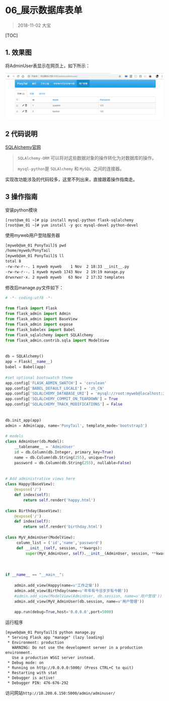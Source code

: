 # 06_展示数据库表单

> 2018-11-02  大宝

[TOC]

## 1. 效果图

将AdminUser表显示在网页上，如下所示：

![](pic/07.png)

## 2 代码说明

[SQLAlchemy官网](https://www.sqlalchemy.org/)

> `SQLAlchemy-ORM` 可以将对这些数据对象的操作转化为对数据库的操作。
>
> `mysql-python`是 `SQLAlchemy` 和 `MySQL `之间的连接器。

实现改功能涉及的代码较多，这里不列出来，直接跟着操作指南走。

## 3 操作指南

安装python模块

```shell
[root@am_01 ~]# pip install mysql-python flask-sqlalchemy 
[root@am_01 ~]# yum install -y gcc mysql-devel python-devel 
```

使用myweb用户登陆服务器

```bash
[myweb@am_01 PonyTail]$ pwd
/home/myweb/PonyTail
[myweb@am_01 PonyTail]$ ll
total 8
-rw-rw-r--. 1 myweb myweb    1 Nov  2 18:33 __init__.py
-rw-rw-r--. 1 myweb myweb 1743 Nov  2 19:19 manage.py
drwxrwxr-x. 2 myweb myweb   63 Nov  2 17:32 templates
```

修改后manage.py文件如下：

```python
# -*- coding:utf8 -*- 

from flask import Flask
from flask_admin import Admin
from flask_admin import BaseView
from flask_admin import expose
from flask_babelex import Babel
from flask_sqlalchemy import SQLAlchemy
from flask_admin.contrib.sqla import ModelView


db = SQLAlchemy()
app = Flask(__name__)
babel = Babel(app)

#set optional bootswatch theme
app.config['FLASK_ADMIN_SWATCH'] = 'cerulean'
app.config['BABEL_DEFAULT_LOCALE'] = 'zh_CN'
app.config['SQLALCHEMY_DATABASE_URI'] = 'mysql://root:myweb@localhost:3306/myweb?charset=utf8'
app.config['SQLALCHEMY_COMMIT_ON_TEARDOWN'] = True
app.config['SQLALCHEMY_TRACK_MODIFICATIONS'] = False


db.init_app(app)
admin = Admin(app, name='PonyTail', template_mode='bootstrap3')

# models
class AdminUser(db.Model):
    __tablename__ = 'AdminUser'
    id = db.Column(db.Integer, primary_key=True)
    name = db.Column(db.String(255), unique=True)
    password = db.Column(db.String(255), nullable=False)


# Add administrative views here
class Happy(BaseView):
    @expose('/')
    def index(self):
        return self.render('happy.html')

class Birthday(BaseView):
    @expose('/')
    def index(self):
        return self.render('birthday.html')

class MyV_AdminUser(ModelView):
     column_list = ('id','name','password')
     def __init__(self, session, **kwargs):
         super(MyV_AdminUser, self).__init__(AdminUser, session, **kwargs)



if __name__ == "__main__":
    
    admin.add_view(Happy(name=u'工作之愉'))
    admin.add_view(Birthday(name=u'年年有今日岁岁有今朝'))
    #admin.add_view(ModelView(AdminUser, db.session, name=u'用户管理'))
    admin.add_view(MyV_AdminUser(db.session, name=u'用户管理'))
    
    app.run(debug=True,host='0.0.0.0',port=5000)                     
```

运行程序

```shell
[myweb@am_01 PonyTail]$ python manage.py 
 * Serving Flask app "manage" (lazy loading)
 * Environment: production
   WARNING: Do not use the development server in a production environment.
   Use a production WSGI server instead.
 * Debug mode: on
 * Running on http://0.0.0.0:5000/ (Press CTRL+C to quit)
 * Restarting with stat
 * Debugger is active!
 * Debugger PIN: 476-676-292
```

访问网站`http://10.200.6.150:5000/admin/adminuser/`